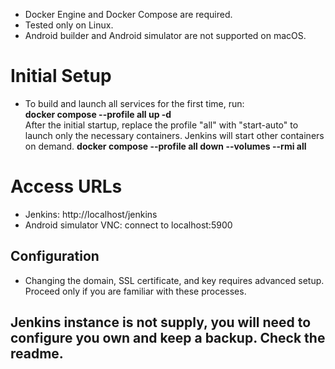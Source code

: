 - Docker Engine and Docker Compose are required.
- Tested only on Linux.
- Android builder and Android simulator are not supported on macOS.

# Initial Setup
- To build and launch all services for the first time, run:  
  **docker compose --profile all up -d**  
  After the initial startup, replace the profile "all" with "start-auto" to launch only the necessary containers. Jenkins will start other containers on demand.
  **docker compose --profile all down --volumes --rmi all**  

# Access URLs
- Jenkins: http://localhost/jenkins  
- Android simulator VNC: connect to localhost:5900

## Configuration
- Changing the domain, SSL certificate, and key requires advanced setup. Proceed only if you are familiar with these processes.

## Jenkins instance is not supply, you will need to configure you own and keep a backup. Check the readme.

